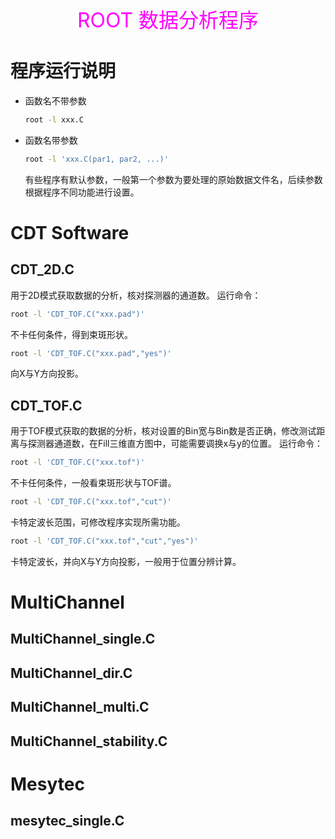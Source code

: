 <center><font color=magenta size=6>ROOT 数据分析程序</font></center>

# 程序运行说明
- 函数名不带参数
    ```bash
    root -l xxx.C
    ```
- 函数名带参数
    ```bash
    root -l 'xxx.C(par1, par2, ...)'
    ```
    有些程序有默认参数，一般第一个参数为要处理的原始数据文件名，后续参数根据程序不同功能进行设置。

# CDT Software
## CDT_2D.C
用于2D模式获取数据的分析，核对探测器的通道数。
运行命令：
```bash
root -l 'CDT_TOF.C("xxx.pad")'
```
不卡任何条件，得到束斑形状。
```bash
root -l 'CDT_TOF.C("xxx.pad","yes")'
```
向X与Y方向投影。
## CDT_TOF.C
用于TOF模式获取的数据的分析，核对设置的Bin宽与Bin数是否正确，修改测试距离与探测器通道数，在Fill三维直方图中，可能需要调换x与y的位置。
运行命令：
```bash
root -l 'CDT_TOF.C("xxx.tof")'
```
不卡任何条件，一般看束斑形状与TOF谱。
```bash
root -l 'CDT_TOF.C("xxx.tof","cut")'
```
卡特定波长范围，可修改程序实现所需功能。
```bash
root -l 'CDT_TOF.C("xxx.tof","cut","yes")'
```
卡特定波长，并向X与Y方向投影，一般用于位置分辨计算。
# MultiChannel
## MultiChannel_single.C

## MultiChannel_dir.C

## MultiChannel_multi.C

## MultiChannel_stability.C

# Mesytec

## mesytec_single.C

## 

